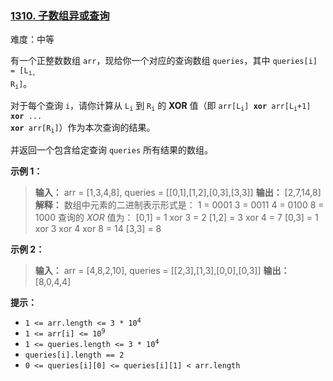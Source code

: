 ### [1310\. 子数组异或查询](https://leetcode.cn/problems/xor-queries-of-a-subarray/)

难度：中等

有一个正整数数组 `arr`，现给你一个对应的查询数组 `queries`，其中 <code>queries[i] = [L<sub>i,&nbsp;</sub> R<sub>i</sub>]</code>。

对于每个查询 `i`，请你计算从 <code>L<sub>i</sup></code> 到 <code>R<sub>i</sup></code> 的 **XOR** 值（即 <code>arr[L<sub>i</sub>] <b>xor</b> arr[L<sub>i</sub>+1] <b>xor</b> ... <b>xor</b> arr[R<sub>i</sub>]</code>）作为本次查询的结果。

并返回一个包含给定查询 `queries` 所有结果的数组。

**示例 1：**

> **输入：** arr = [1,3,4,8], queries = \[[0,1],[1,2],[0,3],[3,3]]
> **输出：** [2,7,14,8] 
> **解释：**
数组中元素的二进制表示形式是：
1 = 0001
3 = 0011
4 = 0100
8 = 1000
查询的 $XOR$ 值为：
[0,1] = 1 xor 3 = 2
[1,2] = 3 xor 4 = 7
[0,3] = 1 xor 3 xor 4 xor 8 = 14
[3,3] = 8

**示例 2：**

> **输入：** arr = [4,8,2,10], queries = \[[2,3],[1,3],[0,0],[0,3]]
> **输出：** [8,0,4,4]

**提示：**

- <code>1 <= arr.length <= 3 * 10<sup>4</sup></code>
- <code>1 <= arr[i] <= 10<sup>9</sup></code>
- <code>1 <= queries.length <= 3 * 10<sup>4</sup></code>
- `queries[i].length == 2`
- `0 <= queries[i][0] <= queries[i][1] < arr.length`
